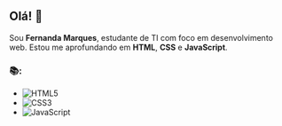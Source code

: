 ## Olá! 👋

Sou **Fernanda Marques**, estudante de TI com foco em desenvolvimento web. Estou me aprofundando em **HTML**, **CSS** e **JavaScript**.

### 📚:
- ![HTML5](https://img.shields.io/badge/HTML5-E34F26?style=flat&logo=html5&logoColor=white)
- ![CSS3](https://img.shields.io/badge/CSS3-1572B6?style=flat&logo=css3&logoColor=white)
- ![JavaScript](https://img.shields.io/badge/JavaScript-F7DF1E?style=flat&logo=javascript&logoColor=black)
